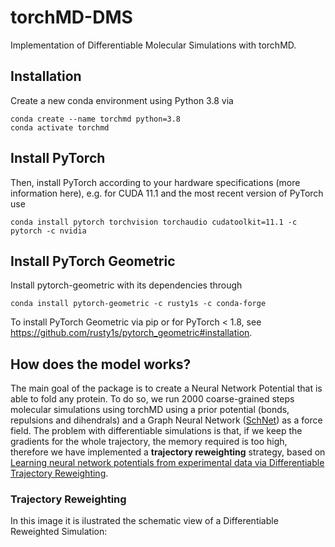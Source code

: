 # torchMD-DMS
Implementation of Differentiable Molecular Simulations with torchMD. 

## Installation
Create a new conda environment using Python 3.8 via

```
conda create --name torchmd python=3.8
conda activate torchmd 
```

## Install PyTorch
Then, install PyTorch according to your hardware specifications (more information here), e.g. for CUDA 11.1 and the most recent version of PyTorch use
```
conda install pytorch torchvision torchaudio cudatoolkit=11.1 -c pytorch -c nvidia
```

## Install PyTorch Geometric
Install pytorch-geometric with its dependencies through

```
conda install pytorch-geometric -c rusty1s -c conda-forge
```

To install PyTorch Geometric via pip or for PyTorch < 1.8, see https://github.com/rusty1s/pytorch_geometric#installation.


## How does the model works?

The main goal of the package is to create a Neural Network Potential that is able to fold any protein. To do so, we run 2000 coarse-grained steps molecular simulations using torchMD using a prior potential (bonds, repulsions and dihendrals) and a Graph Neural Network ([SchNet](https://github.com/compsciencelab/schnetpack)) as a force field. The problem with differentiable simulations is that, if we keep the gradients for the whole trajectory, the memory required is too high, therefore we have implemented a **trajectory reweighting** strategy, based on [Learning neural network potentials from experimental data via Differentiable Trajectory Reweighting](https://arxiv.org/pdf/2106.01138.pdf).

### Trajectory Reweighting

In this image it is ilustrated the schematic view of a Differentiable Reweighted Simulation:


